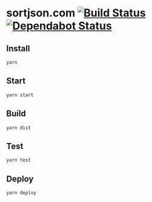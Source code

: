 # sortjson.com [![Build Status](https://github.com/ffflorian/sortjson.com/workflows/Build/badge.svg)](https://github.com/ffflorian/sortjson.com/actions/) [![Dependabot Status](https://api.dependabot.com/badges/status?host=github&repo=ffflorian/sortjson.com)](https://dependabot.com)

## Install

```
yarn
```

## Start

```
yarn start
```

## Build

```
yarn dist
```

## Test

```
yarn test
```

## Deploy

```
yarn deploy
```
